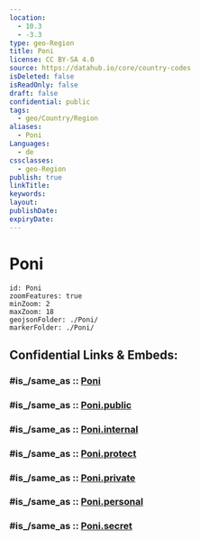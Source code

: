 ```yaml
---
location:
  - 10.3
  - -3.3
type: geo-Region
title: Poni
license: CC BY-SA 4.0
source: https://datahub.io/core/country-codes
isDeleted: false
isReadOnly: false
draft: false
confidential: public
tags:
  - geo/Country/Region
aliases:
  - Poni
Languages:
  - de
cssclasses:
  - geo-Region
publish: true
linkTitle:
keywords:
layout:
publishDate:
expiryDate:
---
```


# Poni

```leaflet
id: Poni
zoomFeatures: true 
minZoom: 2 
maxZoom: 18
geojsonFolder: ./Poni/
markerFolder: ./Poni/
```


## Confidential Links & Embeds: 

### #is_/same_as :: [Poni](/_Standards/Earth/Continent/Africa/Africa~West/Burkina_Faso/Regions~Burkina_Faso/Sud-Ouest/counties~Sud-Ouest/Poni.md) 

### #is_/same_as :: [Poni.public](/_public/Earth/Continent/Africa/Africa~West/Burkina_Faso/Regions~Burkina_Faso/Sud-Ouest/counties~Sud-Ouest/Poni.public.md) 

### #is_/same_as :: [Poni.internal](/_internal/Earth/Continent/Africa/Africa~West/Burkina_Faso/Regions~Burkina_Faso/Sud-Ouest/counties~Sud-Ouest/Poni.internal.md) 

### #is_/same_as :: [Poni.protect](/_protect/Earth/Continent/Africa/Africa~West/Burkina_Faso/Regions~Burkina_Faso/Sud-Ouest/counties~Sud-Ouest/Poni.protect.md) 

### #is_/same_as :: [Poni.private](/_private/Earth/Continent/Africa/Africa~West/Burkina_Faso/Regions~Burkina_Faso/Sud-Ouest/counties~Sud-Ouest/Poni.private.md) 

### #is_/same_as :: [Poni.personal](/_personal/Earth/Continent/Africa/Africa~West/Burkina_Faso/Regions~Burkina_Faso/Sud-Ouest/counties~Sud-Ouest/Poni.personal.md) 

### #is_/same_as :: [Poni.secret](/_secret/Earth/Continent/Africa/Africa~West/Burkina_Faso/Regions~Burkina_Faso/Sud-Ouest/counties~Sud-Ouest/Poni.secret.md)

